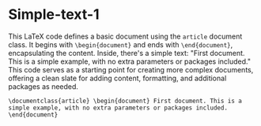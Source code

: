 # Simple-text-1

This LaTeX code defines a basic document using the `article` document class. It begins with `\begin{document}` and ends with `\end{document}`, encapsulating the content. Inside, there's a simple text: "First document. This is a simple example, with no extra parameters or packages included." This code serves as a starting point for creating more complex documents, offering a clean slate for adding content, formatting, and additional packages as needed.

```
\documentclass{article} \begin{document} First document. This is a simple example, with no extra parameters or packages included. \end{document}
